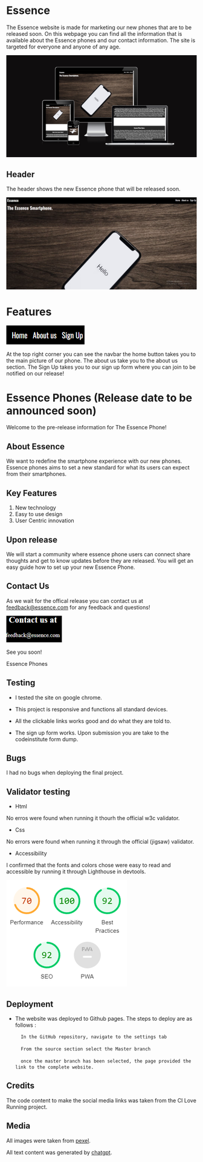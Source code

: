 # Essence #
The Essence website is made for marketing our new phones that are to be released soon.
On this webpage you can find all the information that is available about the Essence phones and our contact information.
The site is targeted for everyone and anyone of any age.

![](assets/images/responsive.png)

## Header ##
The header shows the new Essence phone that will be released soon.

![](assets/images/Homepage.png)

# Features #
![](assets/images/navbar.png)


At the top right corner you can see the navbar 
the home button takes you to the main picture of our phone.
The about us take you to the about us section.
The Sign Up takes you to our sign up form where you can join to be notified on our release!

# Essence Phones (Release date to be announced soon) #

Welcome to the pre-release information for The Essence Phone! 

## About Essence ##
We want to redefine the smartphone experience with our new phones. Essence phones aims to set a new standard for what its users can expect from their smartphones.

## Key Features ##
1. New technology
2. Easy to use design
3. User Centric innovation

## Upon release ##
We will start a community where essence phone users can connect share thoughts and get to know updates before they are released.
You will get an easy guide how to set up your new Essence Phone.

## Contact Us ##
As we wait for the offical release you can contact us at feedback@essence.com for any feedback and questions!


![](assets/images/Contact.png)

See you soon!

Essence Phones



## Testing ##
* I tested the site on google chrome.

* This project is responsive and functions all standard devices.

* All the clickable links works good and do what they are told to.

* The sign up form works. Upon submission you are take to the codeinstitute form dump.

## Bugs ##

I had no bugs when deploying the final project.

## Validator testing ##

* Html

No erros were found when running it thourh the official w3c validator.

* Css

No errors were found when running it through the official (jigsaw) validator.

* Accessibility 

I confirmed that the fonts and colors chose were easy to read and accessible by running it through Lighthouse in devtools.


![](assets/images/Lighthouse.png)

## Deployment ##
* The website was deployed to Github pages. The steps to deploy are as follows : 

        In the GitHub repository, navigate to the settings tab

        From the source section select the Master branch

        once the master branch has been selected, the page provided the link to the complete website.

## Credits ##
The code content to make the social media links was taken from the CI Love Running project.

## Media ##
All images were taken from [pexel](https://www.pexels.com/).

All text content was generated by [chatgpt](https://chat.openai.com/).


